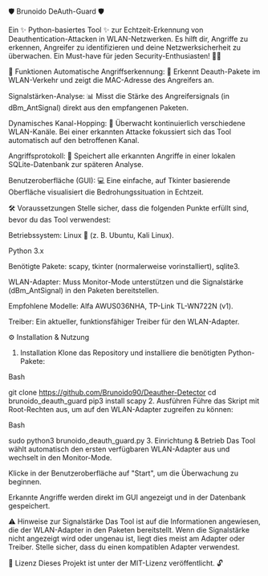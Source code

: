 🛡️ Brunoido DeAuth-Guard 🛡️


Ein ✨ Python-basiertes Tool ✨ zur Echtzeit-Erkennung von Deauthentication-Attacken in WLAN-Netzwerken. Es hilft dir, Angriffe zu erkennen, Angreifer zu identifizieren und deine Netzwerksicherheit zu überwachen. Ein Must-have für jeden Security-Enthusiasten! 🕵️‍♂️

🚀 Funktionen
Automatische Angriffserkennung: 🚨 Erkennt Deauth-Pakete im WLAN-Verkehr und zeigt die MAC-Adresse des Angreifers an.

Signalstärken-Analyse: 📊 Misst die Stärke des Angreifersignals (in dBm_AntSignal) direkt aus den empfangenen Paketen.

Dynamisches Kanal-Hopping: 📡 Überwacht kontinuierlich verschiedene WLAN-Kanäle. Bei einer erkannten Attacke fokussiert sich das Tool automatisch auf den betroffenen Kanal.

Angriffsprotokoll: 📝 Speichert alle erkannten Angriffe in einer lokalen SQLite-Datenbank zur späteren Analyse.

Benutzeroberfläche (GUI): 💻 Eine einfache, auf Tkinter basierende Oberfläche visualisiert die Bedrohungssituation in Echtzeit.

🛠️ Voraussetzungen
Stelle sicher, dass die folgenden Punkte erfüllt sind, bevor du das Tool verwendest:

Betriebssystem: Linux 🐧 (z. B. Ubuntu, Kali Linux).

Python 3.x

Benötigte Pakete: scapy, tkinter (normalerweise vorinstalliert), sqlite3.

WLAN-Adapter: Muss Monitor-Mode unterstützen und die Signalstärke (dBm_AntSignal) in den Paketen bereitstellen.

Empfohlene Modelle: Alfa AWUS036NHA, TP-Link TL-WN722N (v1).

Treiber: Ein aktueller, funktionsfähiger Treiber für den WLAN-Adapter.

⚙️ Installation & Nutzung
1. Installation
Klone das Repository und installiere die benötigten Python-Pakete:

Bash

git clone https://github.com/Brunoido90/Deauther-Detector
cd brunoido_deauth_guard
pip3 install scapy
2. Ausführen
Führe das Skript mit Root-Rechten aus, um auf den WLAN-Adapter zugreifen zu können:

Bash

sudo python3 brunoido_deauth_guard.py
3. Einrichtung & Betrieb
Das Tool wählt automatisch den ersten verfügbaren WLAN-Adapter aus und wechselt in den Monitor-Mode.

Klicke in der Benutzeroberfläche auf "Start", um die Überwachung zu beginnen.

Erkannte Angriffe werden direkt im GUI angezeigt und in der Datenbank gespeichert.

⚠️ Hinweise zur Signalstärke
Das Tool ist auf die Informationen angewiesen, die der WLAN-Adapter in den Paketen bereitstellt. Wenn die Signalstärke nicht angezeigt wird oder ungenau ist, liegt dies meist am Adapter oder Treiber. Stelle sicher, dass du einen kompatiblen Adapter verwendest.

📜 Lizenz
Dieses Projekt ist unter der MIT-Lizenz veröffentlicht. 🔓

